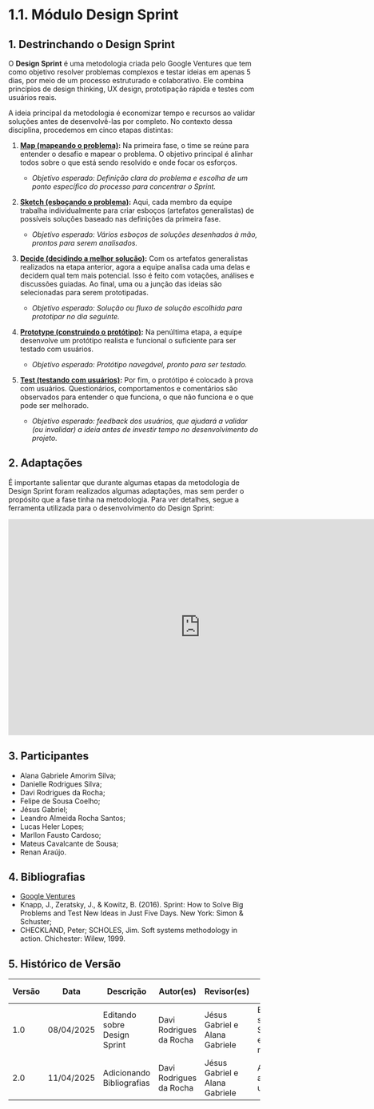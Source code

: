# 1.1. Módulo Design Sprint


## 1. Destrinchando o Design Sprint

O **Design Sprint** é uma metodologia criada pelo Google Ventures que tem como objetivo resolver problemas complexos e testar ideias em apenas 5 dias, por meio de um processo estruturado e colaborativo. Ele combina princípios de design thinking, UX design, prototipação rápida e testes com usuários reais.

A ideia principal da metodologia é economizar tempo e recursos ao validar soluções antes de desenvolvê-las por completo. No contexto dessa disciplina, procedemos em cinco etapas distintas:

1. **[Map (mapeando o problema)](/Base/1.1.1.Mapping.md):** Na primeira fase, o time se reúne para entender o desafio e mapear o problema. O objetivo principal é alinhar todos sobre o que está sendo resolvido e onde focar os esforços.
    - *Objetivo esperado: Definição clara do problema e escolha de um ponto específico do processo para concentrar o Sprint.*

2. **[Sketch (esboçando o problema)](/Base/1.1.2.Sketch.md):** Aqui, cada membro da equipe trabalha individualmente para criar esboços (artefatos generalistas) de possíveis soluções baseado nas definições da primeira fase.
    - *Objetivo esperado: Vários esboços de soluções desenhados à mão, prontos para serem analisados.*

3. **[Decide (decidindo a melhor solução)](/Base/1.1.3.Decide.md):** Com os artefatos generalistas realizados na etapa anterior, agora a equipe analisa cada uma delas e decidem qual tem mais potencial. Isso é feito com votações, análises e discussões guiadas. Ao final, uma ou a junção das ideias são selecionadas para serem prototipadas.
    - *Objetivo esperado: Solução ou fluxo de solução escolhida para prototipar no dia seguinte.*

4. **[Prototype (construindo o protótipo)](/Base/1.1.4.Prototype.md):** Na penúltima etapa, a equipe desenvolve um protótipo realista e funcional o suficiente para ser testado com usuários.
    - *Objetivo esperado: Protótipo navegável, pronto para ser testado.*

5. **[Test (testando com usuários)](/Base/1.1.5.DesignSprintTestes.md):** Por fim, o protótipo é colocado à prova com usuários. Questionários, comportamentos e comentários são observados para entender o que funciona, o que não funciona e o que pode ser melhorado.
    - *Objetivo esperado: feedback dos usuários, que ajudará a validar (ou invalidar) a ideia antes de investir tempo no desenvolvimento do projeto.*

## 2. Adaptações

É importante salientar que durante algumas etapas da metodologia de Design Sprint foram realizados algumas adaptações, mas sem perder o propósito que a fase tinha na metodologia. Para ver detalhes, segue a ferramenta utilizada para o desenvolvimento do Design Sprint:

<iframe width="768" height="432" src="https://miro.com/app/live-embed/uXjVIINLjWA=/?moveToViewport=-48181,-7656,4647,2375&embedId=602399710818" frameborder="0" scrolling="no" allow="fullscreen; clipboard-read; clipboard-write" allowfullscreen></iframe>

## 3. Participantes

- Alana Gabriele Amorim Silva;
- Danielle Rodrigues Silva;
- Davi Rodrigues da Rocha;
- Felipe de Sousa Coelho;
- Jésus Gabriel;
- Leandro Almeida Rocha Santos;
- Lucas Heler Lopes;
- Marllon Fausto Cardoso;
- Mateus Cavalcante de Sousa;
- Renan Araújo.

## 4. Bibliografias

- [Google Ventures](https://www.gv.com/sprint/)
- Knapp, J., Zeratsky, J., & Kowitz, B. (2016). Sprint: How to Solve Big Problems and Test New Ideas in Just Five Days. New York: Simon & Schuster;
- CHECKLAND, Peter; SCHOLES, Jim. Soft systems methodology in action. Chichester: Wilew, 1999.

## 5. Histórico de Versão

| Versão | Data       | Descrição           | Autor(es)                | Revisor(es)       | Detalhes da Revisão               |
|--------|------------|---------------------|--------------------------|-------------------|-----------------------------------|
| 1.0    | 08/04/2025 | Editando sobre Design Sprint | Davi Rodrigues da Rocha | Jésus Gabriel e Alana Gabriele | Escrevendo sobre o Design Sprint e cada etapa da metodologia |
| 2.0    | 11/04/2025 | Adicionando Bibliografias | Davi Rodrigues da Rocha | Jésus Gabriel e Alana Gabriele | Acrescentando as bibliografias usadas |
